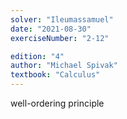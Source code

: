 ```yaml
---
solver: "Ileumassamuel"
date: "2021-08-30"
exerciseNumber: "2-12"

edition: "4"
author: "Michael Spivak"
textbook: "Calculus"
---
```


well-ordering principle
